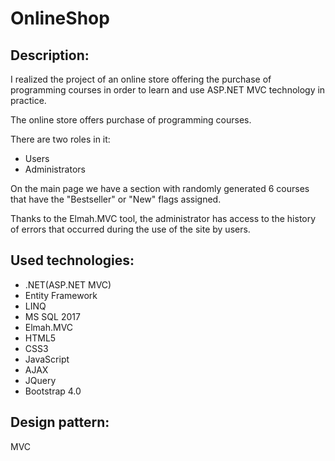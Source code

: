 # OnlineShop

## Description: 
I realized the project of an online store offering the purchase of programming courses in order to learn and use ASP.NET MVC technology in practice. 

The online store offers purchase of programming courses. 

There are two roles in it: 
* Users 
* Administrators

On the main page we have a section with randomly generated 6 courses that have the "Bestseller" or "New" flags assigned. 

Thanks to the Elmah.MVC tool, the administrator has access to the history of errors that occurred during the use of the site by users. 

## Used technologies: 
* .NET(ASP.NET MVC)
* Entity Framework
* LINQ
* MS SQL 2017
* Elmah.MVC
* HTML5
* CSS3
* JavaScript
* AJAX
* JQuery
* Bootstrap 4.0 

## Design pattern: 
MVC 
